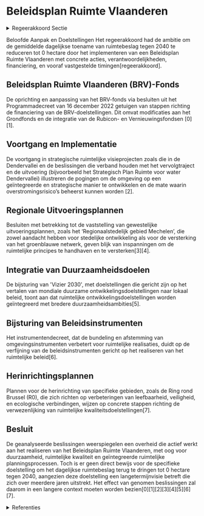 # Beleidsplan Ruimte Vlaanderen

<details>
        <summary>Regeerakkoord Sectie </summary>
        <p>2.2.2.1 Beleidsplan Ruimte Vlaanderen Vandaag is het RSV en de RSV-ruimtebalans nog van kracht. Met de goedgekeurde strategische visie als basis maken we een Beleidsplan Ruimte Vlaanderen die het toekomstig ruimtelijk beleid vorm geeft. In de beleidskaders van het BRV worden oa. de eigen Vlaamse verantwoordelijkheden samen met de concrete afwegingskaders, acties, het duiden van de verantwoordelijkheden van de verschil-lende bestuursniveaus, financiering van de doel-stellingen en vooropgezette timing vastgelegd en geconcretiseerd. We operationaliseren de strategische doelstelling van de strategische visie “Het bijkomend gemid-deld dagelijks ruimtebeslag is tegen 2040 terug-gedrongen tot 0 hectare” via de beleidskaders. Hierbij hebben we oog voor de verschillende vormen van ruimtebeslag en zorgen we voor een differentiatie. Ruimtelijke ontwikkeling realiseert een goede inrichting van de omgeving vanuit de 10 kernkwa-liteiten van de strategische visie. </p>
        </details> 

Beloofde Aanpak en Doelstellingen
Het regeerakkoord had de ambitie om de gemiddelde dagelijkse toename van ruimtebeslag tegen 2040 te reduceren tot 0 hectare door het implementeren van een Beleidsplan Ruimte Vlaanderen met concrete acties, verantwoordelijkheden, financiering, en vooraf vastgestelde timingen[regeerakkoord].

## Beleidsplan Ruimte Vlaanderen (BRV)-Fonds
De oprichting en aanpassing van het BRV-fonds via besluiten uit het Programmadecreet van 16 december 2022 getuigen van stappen richting de financiering van de BRV-doelstellingen. Dit omvat modificaties aan het Grondfonds en de integratie van de Rubicon- en Vernieuwingsfondsen \[0\]\[1\].

## Voortgang en Implementatie
De voortgang in strategische ruimtelijke visieprojecten zoals die in de Dendervallei en de beslissingen die verband houden met het vervolgtraject en de uitvoering (bijvoorbeeld het Strategisch Plan Ruimte voor water Dendervallei) illustreren de pogingen om de omgeving op een geïntegreerde en strategische manier te ontwikkelen en de mate waarin overstromingsrisico’s beheerst kunnen worden \[2\].

## Regionale Uitvoeringsplannen
Besluiten met betrekking tot de vaststelling van gewestelijke uitvoeringsplannen, zoals het ‘Regionaalstedelijk gebied Mechelen’, die zowel aandacht hebben voor stedelijke ontwikkeling als voor de versterking van het groenblauwe netwerk, geven blijk van inspanningen om de ruimtelijke principes te handhaven en te versterken\[3\]\[4\].

## Integratie van Duurzaamheidsdoelen
De bijsturing van 'Vizier 2030', met doelstellingen die gericht zijn op het vertalen van mondiale duurzame ontwikkelingsdoelstellingen naar lokaal beleid, toont aan dat ruimtelijke ontwikkelingsdoelstellingen worden geïntegreerd met bredere duurzaamheidsambities\[5\].

## Bijsturing van Beleidsinstrumenten
Het instrumentendecreet, dat de bundeling en afstemming van omgevingsinstrumenten verbetert voor ruimtelijke realisaties, duidt op de verfijning van de beleidsinstrumenten gericht op het realiseren van het ruimtelijke beleid\[6\].

## Herinrichtingsplannen
Plannen voor de herinrichting van specifieke gebieden, zoals de Ring rond Brussel (R0), die zich richten op verbeteringen van leefbaarheid, veiligheid, en ecologische verbindingen, wijzen op concrete stappen richting de verwezenlijking van ruimtelijke kwaliteitsdoelstellingen\[7\].

## Besluit
De geanalyseerde beslissingen weerspiegelen een overheid die actief werkt aan het realiseren van het Beleidsplan Ruimte Vlaanderen, met oog voor duurzaamheid, ruimtelijke kwaliteit en geïntegreerde ruimtelijke planningsprocessen. Toch is er geen direct bewijs voor de specifieke doelstelling om het dagelijkse ruimtebeslag terug te dringen tot 0 hectare tegen 2040, aangezien deze doelstelling een langetermijnvisie betreft die zich over meerdere jaren uitstrekt. Het effect van genomen beslissingen zal daarom in een langere context moeten worden bezien\[0\]\[1\]\[2\]\[3\]\[4\]\[5\]\[6\]\[7\].

<details>
        <summary> Referenties</summary>
        **[\[0\]](https://beslissingenvlaamseregering.vlaanderen.be/?search=Beleidsplan%20Ruimte%20Vlaanderen%20%28BRV%29-fonds%3A%20aanpassing%20%28uitvoerings-%29besluiten&dateOption=select&startDate=2023-07-07T09%3A00%3A00Z&endDate=2023-07-07T09%3A00%3A00Z)** : **(2023-07-07)** Beleidsplan Ruimte Vlaanderen (BRV)-fonds: aanpassing (uitvoerings-)besluiten 

**[\[1\]](https://beslissingenvlaamseregering.vlaanderen.be/?search=Beleidsplan%20Ruimte%20Vlaanderen%20%28BRV%29-fonds%3A%20aanpassing%20%28uitvoerings-%29besluiten&dateOption=select&startDate=2023-06-23T08%3A00%3A00Z&endDate=2023-06-23T08%3A00%3A00Z)** : **(2023-06-23)** Beleidsplan Ruimte Vlaanderen (BRV)-fonds: aanpassing (uitvoerings-)besluiten 

**[\[2\]](https://beslissingenvlaamseregering.vlaanderen.be/?search=Voortgangsrapportage%20van%20het%20ge%C3%AFntegreerd%20planproces%20voor%20het%20Strategisch%20Plan%20Ruimte%20voor%20water%20Dendervallei%20en%20beslissingen%20m.b.t.%20het%20vervolgtraject%20en%20de%20uitvoering%20van%20het%20gebiedsprogramma&dateOption=select&startDate=2023-11-17T09%3A00%3A00Z&endDate=2023-11-17T09%3A00%3A00Z)** : **(2023-11-17)** Voortgangsrapportage van het geïntegreerd planproces voor het Strategisch Plan Ruimte voor water Dendervallei en beslissingen m.b.t. het vervolgtraject en de uitvoering van het gebiedsprogramma 

**[\[3\]](https://beslissingenvlaamseregering.vlaanderen.be/?search=Vaststelling%20gewestelijk%20ruimtelijk%20uitvoeringsplan%20%E2%80%98Regionaalstedelijk%20gebied%20Mechelen%E2%80%99&dateOption=select&startDate=2022-12-23T09%3A00%3A00Z&endDate=2022-12-23T09%3A00%3A00Z)** : **(2022-12-23)** Vaststelling gewestelijk ruimtelijk uitvoeringsplan ‘Regionaalstedelijk gebied Mechelen’ 

**[\[4\]](https://beslissingenvlaamseregering.vlaanderen.be/?search=Vaststelling%20gewestelijk%20ruimtelijk%20uitvoeringsplan%20%E2%80%98Regionaalstedelijk%20gebied%20Mechelen%E2%80%99&dateOption=select&startDate=2022-11-10T07%3A00%3A00Z&endDate=2022-11-10T07%3A00%3A00Z)** : **(2022-11-10)** Vaststelling gewestelijk ruimtelijk uitvoeringsplan ‘Regionaalstedelijk gebied Mechelen’ 

**[\[5\]](https://beslissingenvlaamseregering.vlaanderen.be/?search=Vervolledigen%20van%20%E2%80%98Vizier%202030%20%E2%80%93%20een%202030-doelstellingenkader%20voor%20Vlaanderen%E2%80%99&dateOption=select&startDate=2020-10-02T08%3A00%3A00Z&endDate=2020-10-02T08%3A00%3A00Z)** : **(2020-10-02)** Vervolledigen van ‘Vizier 2030 – een 2030-doelstellingenkader voor Vlaanderen’ 

**[\[6\]](https://beslissingenvlaamseregering.vlaanderen.be/?search=Instrumentendecreet%20omgevingsbeleid&dateOption=select&startDate=2019-12-20T17%3A30%3A00Z&endDate=2019-12-20T17%3A30%3A00Z)** : **(2019-12-20)** Instrumentendecreet omgevingsbeleid 

**[\[7\]](https://beslissingenvlaamseregering.vlaanderen.be/?search=Voorlopige%20vaststelling%20GRUP%20%E2%80%98Ruimtelijke%20herinrichting%20van%20de%20Ring%20rond%20Brussel%20%28R0%29%20-%20deel%20Noord%E2%80%99%20&dateOption=select&startDate=2023-03-31T08%3A00%3A00Z&endDate=2023-03-31T08%3A00%3A00Z)** : **(2023-03-31)** Voorlopige vaststelling GRUP ‘Ruimtelijke herinrichting van de Ring rond Brussel (R0) - deel Noord’  
        </details> 

